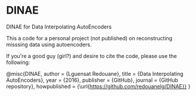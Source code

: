 # DINAE
DINAE for Data Interpolating AutoEncoders

This a code for a personal project (not published) on reconstructing misssing data using autoencoders. 


If you're a good guy (girl?) and desire to cite the code, please use the following:

@misc{DINAE,
author = {Lguensat Redouane},
title = {Data Interpolating AutoEncoders},
year = {2016},
publisher = {GitHub},
journal = {GitHub repository},
howpublished = {\url{https://github.com/redouanelg/DINAE}}
}
